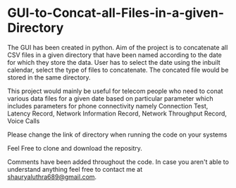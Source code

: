 # GUI-to-Concat-all-Files-in-a-given-Directory

The GUI has been created in python. Aim of the project is to concatenate all CSV files in a given directory that have been named according to the date for which they store the data. User has to select the date using the inbuilt calendar, select the type of files to concatenate. The concated file would be stored in the same directory.

This project would mainly be useful for telecom people who need to conat various data files for a given date based on particular parameter which includes parameters for phone connectivity namely Connection Test, Latency Record, Network Information Record, Network Throughput Record, Voice Calls

Please change the link of directory when running the code on your systems

Feel Free to clone and download the repositry. 

Comments have been added throughout the code. In case you aren't able to understand anything feel free to contact me at shauryaluthra689@gmail.com.
